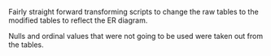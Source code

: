 Fairly straight forward transforming scripts to change the raw tables to the modified tables to reflect the ER diagram.

Nulls and ordinal values that were not going to be used were taken out from the tables. 
